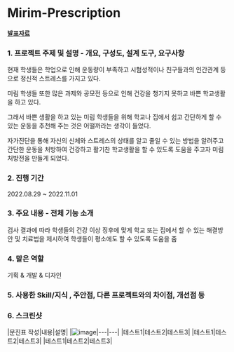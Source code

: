 # Mirim-Prescription
**[발표자료](https://www.canva.com/design/DAFTCg0MvaU/d0qR3aeF3iqBuwYFWbwHgw/edit?utm_content=DAFTCg0MvaU&utm_campaign=designshare&utm_medium=link2&utm_source=sharebutton)**

### 1. 프로젝트 주제 및 설명 - 개요, 구성도, 설계 도구, 요구사항 
현재 학생들은 학업으로 인해 운동량이 부족하고 시험성적이나 친구들과의 인간관계 등으로 정신적 스트레스를 가지고 있다.

미림 학생들 또한 많은 과제와 공모전 등으로 인해 건강을 챙기지 못하고 바쁜 학교생활을 하고 있다.
 
그래서 바쁜 생활을 하고 있는 미림 학생들을 위해 학교나 집에서 쉽고 간단하게 할 수 있는 운동을 추천해 주는 것은 어떨까라는 생각이 들었다. 
 
자가진단을 통해 자신의 신체와 스트레스의 상태를 알고 줄일 수 있는 방법을 알려주고 간단한 운동을 처방하여 건강하고 활기찬 학교생활을 할 수 있도록 도움을 주고자 미림 처방전을 만들게 되었다.

### 2. 진행 기간
2022.08.29 ~ 2022.11.01

### 3. 주요 내용 - 전체 기능 소개
검사 결과에 따라 학생들의 건강 이상 징후에 맞게 학교 또는 집에서 할 수 있는 해결방안 및 치료법을 제시하여 학생들이 평소에도 할 수 있도록 도움을 줌

### 4. 맡은 역할
기획 & 개발 & 디자인

### 5. 사용한 Skill/지식 , 주안점, 다른 프로젝트와의 차이점, 개선점 등

### 6. 스크린샷 
|문진표 작성|내용|설명|
|![image](https://media-private.canva.com/0QYxk/MAFTud0QYxk/1/s.png?X-Amz-Algorithm=AWS4-HMAC-SHA256&X-Amz-Credential=AKIAJWF6QO3UH4PAAJ6Q%2F20230226%2Fus-east-1%2Fs3%2Faws4_request&X-Amz-Date=20230226T080552Z&X-Amz-Expires=96586&X-Amz-Signature=d6a8427ebe7f61089c6399f553a1e7486d458c560c0fde5891a5a50a8fa6b9f0&X-Amz-SignedHeaders=host&response-expires=Mon%2C%2027%20Feb%202023%2010%3A55%3A38%20GMT)|---|---|
|테스트1|테스트2|테스트3|
|테스트1|테스트2|테스트3|
|테스트1|테스트2|테스트3|
